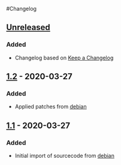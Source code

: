 #Changelog

## [Unreleased]

### Added
- Changelog based on [Keep a Changelog](https://keepachangelog.com/en/1.0.0/)

## [1.2] - 2020-03-27

### Added 

- Applied patches from [debian](https://sources.debian.org/src/xstarfish/)

## [1.1] - 2020-03-27

### Added 

- Initial import of sourcecode from [debian](https://sources.debian.org/src/xstarfish/)

[unreleased]: https://github.com/shalmezad/xstarfish/compare/v1.2...HEAD
[1.2]: https://github.com/shalmezad/xstarfish/compare/v1.1...v1.2
[1.1]: https://github.com/shalmezad/xstarfish/releases/tag/v1.1
